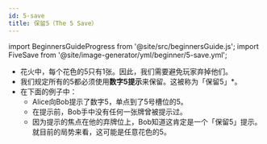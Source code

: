 ```yaml
---
id: 5-save
title: 保留5（The 5 Save）
---
```


import BeginnersGuideProgress from '@site/src/beginnersGuide.js';
import FiveSave from '@site/image-generator/yml/beginner/5-save.yml';

<BeginnersGuideProgress id="5-save" />

- 花火中，每个花色的5只有1张。因此，我们需要避免玩家弃掉他们。
- 我们规定所有的5都必须使用**数字5提示**来保留。这被称为「保留5」*。
- 在下面的例子中：
  - Alice向Bob提示了数字5，单点到了5号槽位的5。
  - 在提示前，Bob手中没有任何一张牌曾被提示过。
  - 因为提示的焦点在他的弃牌位上，Bob知道这肯定是一个「保留5」提示。就目前的局势来看，这可能是任意花色的5。

<FiveSave />
